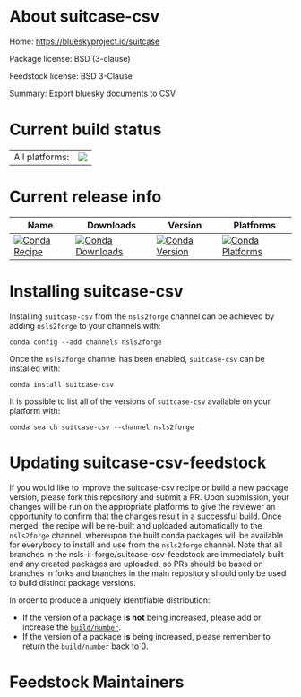 About suitcase-csv
==================

Home: https://blueskyproject.io/suitcase

Package license: BSD (3-clause)

Feedstock license: BSD 3-Clause

Summary: Export bluesky documents to CSV



Current build status
====================


<table><tr><td>All platforms:</td>
    <td>
      <a href="https://dev.azure.com/nsls2forge/nsls2forge/_build/latest?definitionId=42&branchName=master">
        <img src="https://dev.azure.com/nsls2forge/nsls2forge/_apis/build/status/suitcase-csv-feedstock?branchName=master">
      </a>
    </td>
  </tr>
</table>

Current release info
====================

| Name | Downloads | Version | Platforms |
| --- | --- | --- | --- |
| [![Conda Recipe](https://img.shields.io/badge/recipe-suitcase--csv-green.svg)](https://anaconda.org/nsls2forge/suitcase-csv) | [![Conda Downloads](https://img.shields.io/conda/dn/nsls2forge/suitcase-csv.svg)](https://anaconda.org/nsls2forge/suitcase-csv) | [![Conda Version](https://img.shields.io/conda/vn/nsls2forge/suitcase-csv.svg)](https://anaconda.org/nsls2forge/suitcase-csv) | [![Conda Platforms](https://img.shields.io/conda/pn/nsls2forge/suitcase-csv.svg)](https://anaconda.org/nsls2forge/suitcase-csv) |

Installing suitcase-csv
=======================

Installing `suitcase-csv` from the `nsls2forge` channel can be achieved by adding `nsls2forge` to your channels with:

```
conda config --add channels nsls2forge
```

Once the `nsls2forge` channel has been enabled, `suitcase-csv` can be installed with:

```
conda install suitcase-csv
```

It is possible to list all of the versions of `suitcase-csv` available on your platform with:

```
conda search suitcase-csv --channel nsls2forge
```




Updating suitcase-csv-feedstock
===============================

If you would like to improve the suitcase-csv recipe or build a new
package version, please fork this repository and submit a PR. Upon submission,
your changes will be run on the appropriate platforms to give the reviewer an
opportunity to confirm that the changes result in a successful build. Once
merged, the recipe will be re-built and uploaded automatically to the
`nsls2forge` channel, whereupon the built conda packages will be available for
everybody to install and use from the `nsls2forge` channel.
Note that all branches in the nsls-ii-forge/suitcase-csv-feedstock are
immediately built and any created packages are uploaded, so PRs should be based
on branches in forks and branches in the main repository should only be used to
build distinct package versions.

In order to produce a uniquely identifiable distribution:
 * If the version of a package **is not** being increased, please add or increase
   the [``build/number``](https://conda.io/docs/user-guide/tasks/build-packages/define-metadata.html#build-number-and-string).
 * If the version of a package **is** being increased, please remember to return
   the [``build/number``](https://conda.io/docs/user-guide/tasks/build-packages/define-metadata.html#build-number-and-string)
   back to 0.

Feedstock Maintainers
=====================


